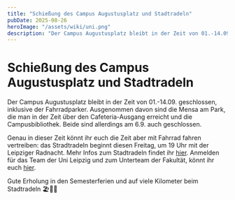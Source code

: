 ```yaml
---
title: "Schießung des Campus Augustusplatz und Stadtradeln"
pubDate: 2025-08-26
heroImage: "/assets/wiki/uni.png"
description: "Der Campus Augustusplatz bleibt in der Zeit von 01.-14.09. geschlossen, inklusive der Fahrradparker."
---
```


# Schießung des Campus Augustusplatz und Stadtradeln

Der Campus Augustusplatz bleibt in der Zeit von 01.-14.09. geschlossen, inklusive der Fahrradparker. Ausgenommen davon sind die Mensa am Park, die man in der Zeit über den Cafeteria-Ausgang erreicht und die Campusbibliothek. Beide sind allerdings am 6.9. auch geschlossen.

Genau in dieser Zeit könnt ihr euch die Zeit aber mit Fahrrad fahren vertreiben: das Stradtradeln beginnt diesen Freitag, um 19 Uhr mit der Leipziger Radnacht. Mehr Infos zum Stadtradeln findet ihr [hier](https://www.oekoloewe.de/presse-detail/stadtradeln-2025-start-am-29-august-im-clara-zetkin-park.html). Anmelden für das Team der Uni Leipzig und zum Unterteam der Fakultät, könnt ihr euch [hier](https://www.stadtradeln.de/index.php?id=171&L=0&team_preselect=25181&subteam_preselect=36548).

Gute Erholung in den Semesterferien und auf viele Kilometer beim Stadtradeln 🏖🚴‍♀️
